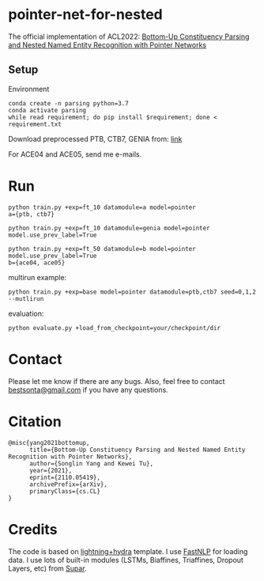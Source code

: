 # pointer-net-for-nested
The official implementation of ACL2022: [Bottom-Up Constituency Parsing and Nested Named Entity Recognition with Pointer Networks](https://arxiv.org/pdf/2110.05419.pdf)


## Setup
Environment 
```
conda create -n parsing python=3.7
conda activate parsing
while read requirement; do pip install $requirement; done < requirement.txt 
```

Download preprocessed PTB, CTB7, GENIA from: [link](https://drive.google.com/drive/folders/1qFP2JbcltAJ-Jq3MpkS--0MGEIgyE6vQ?usp=sharing)

For ACE04 and ACE05, send me e-mails.



 
# Run
```
python train.py +exp=ft_10 datamodule=a model=pointer 
a={ptb, ctb7}

python train.py +exp=ft_10 datamodule=genia model=pointer model.use_prev_label=True 

python train.py +exp=ft_50 datamodule=b model=pointer model.use_prev_label=True
b={ace04, ace05}
```

multirun example:
```
python train.py +exp=base model=pointer datamodule=ptb,ctb7 seed=0,1,2 --mutlirun
```

evaluation:
```
python evaluate.py +load_from_checkpoint=your/checkpoint/dir
```   


# Contact
Please let me know if there are any bugs. Also, feel free to contact bestsonta@gmail.com if you have any questions.

# Citation
```
@misc{yang2021bottomup,
      title={Bottom-Up Constituency Parsing and Nested Named Entity Recognition with Pointer Networks}, 
      author={Songlin Yang and Kewei Tu},
      year={2021},
      eprint={2110.05419},
      archivePrefix={arXiv},
      primaryClass={cs.CL}
}
```

# Credits
The code is based on [lightning+hydra](https://github.com/ashleve/lightning-hydra-template) template. I use [FastNLP](https://github.com/fastnlp/fastNLP) for loading data. I use lots of built-in modules (LSTMs, Biaffines, Triaffines, Dropout Layers, etc) from [Supar](https://github.com/yzhangcs/parser/tree/main/supar).  




